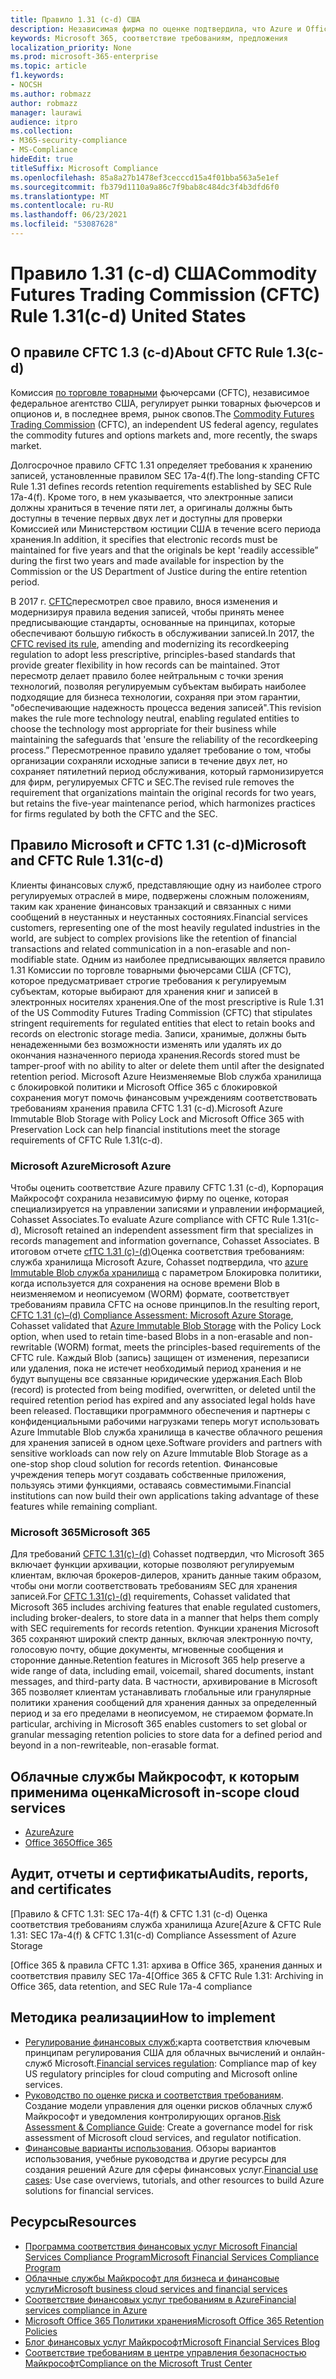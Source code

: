 ```yaml
---
title: Правило 1.31 (c-d) США
description: Независимая фирма по оценке подтвердила, что Azure и Office 365 могут помочь финансовым фирмам соответствовать требованиям к хранению записей CFTC 1.31 и неоменяемым требованиям к хранению.
keywords: Microsoft 365, соответствие требованиям, предложения
localization_priority: None
ms.prod: microsoft-365-enterprise
ms.topic: article
f1.keywords:
- NOCSH
ms.author: robmazz
author: robmazz
manager: laurawi
audience: itpro
ms.collection:
- M365-security-compliance
- MS-Compliance
hideEdit: true
titleSuffix: Microsoft Compliance
ms.openlocfilehash: 85a8a27b1478ef3cecccd15a4f01bba563a5e1ef
ms.sourcegitcommit: fb379d1110a9a86c7f9bab8c484dc3f4b3dfd6f0
ms.translationtype: MT
ms.contentlocale: ru-RU
ms.lasthandoff: 06/23/2021
ms.locfileid: "53087628"
---
```

# <a name="commodity-futures-trading-commission-cftc-rule-131c-d-united-states"></a><span data-ttu-id="0eb2d-104">Правило 1.31 (c-d) США</span><span class="sxs-lookup"><span data-stu-id="0eb2d-104">Commodity Futures Trading Commission (CFTC) Rule 1.31(c-d) United States</span></span>

## <a name="about-cftc-rule-13c-d"></a><span data-ttu-id="0eb2d-105">О правиле CFTC 1.3 (c-d)</span><span class="sxs-lookup"><span data-stu-id="0eb2d-105">About CFTC Rule 1.3(c-d)</span></span>

<span data-ttu-id="0eb2d-106">Комиссия [по торговле товарными](https://www.cftc.gov/) фьючерсами (CFTC), независимое федеральное агентство США, регулирует рынки товарных фьючерсов и опционов и, в последнее время, рынок свопов.</span><span class="sxs-lookup"><span data-stu-id="0eb2d-106">The [Commodity Futures Trading Commission](https://www.cftc.gov/) (CFTC), an independent US federal agency, regulates the commodity futures and options markets and, more recently, the swaps market.</span></span>  
  
<span data-ttu-id="0eb2d-107">Долгосрочное правило CFTC 1.31 определяет требования к хранению записей, установленные правилом SEC 17a-4(f).</span><span class="sxs-lookup"><span data-stu-id="0eb2d-107">The long-standing CFTC Rule 1.31 defines records retention requirements established by SEC Rule 17a-4(f).</span></span> <span data-ttu-id="0eb2d-108">Кроме того, в нем указывается, что электронные записи должны храниться в течение пяти лет, а оригиналы должны быть доступны в течение первых двух лет и доступны для проверки Комиссией или Министерством юстиции США в течение всего периода хранения.</span><span class="sxs-lookup"><span data-stu-id="0eb2d-108">In addition, it specifies that electronic records must be maintained for five years and that the originals be kept 'readily accessible” during the first two years and made available for inspection by the Commission or the US Department of Justice during the entire retention period.</span></span>  
  
<span data-ttu-id="0eb2d-109">В 2017 г. [CFTC](https://www.cftc.gov/sites/default/files/idc/groups/public/@lrfederalregister/documents/file/2017-11014a.pdf)пересмотрел свое правило, внося изменения и модернизируя правила ведения записей, чтобы принять менее предписывающие стандарты, основанные на принципах, которые обеспечивают большую гибкость в обслуживании записей.</span><span class="sxs-lookup"><span data-stu-id="0eb2d-109">In 2017, the [CFTC revised its rule](https://www.cftc.gov/sites/default/files/idc/groups/public/@lrfederalregister/documents/file/2017-11014a.pdf), amending and modernizing its recordkeeping regulation to adopt less prescriptive, principles-based standards that provide greater flexibility in how records can be maintained.</span></span> <span data-ttu-id="0eb2d-110">Этот пересмотр делает правило более нейтральным с точки зрения технологий, позволяя регулируемым субъектам выбирать наиболее подходящие для бизнеса технологии, сохраняя при этом гарантии, "обеспечивающие надежность процесса ведения записей".</span><span class="sxs-lookup"><span data-stu-id="0eb2d-110">This revision makes the rule more technology neutral, enabling regulated entities to choose the technology most appropriate for their business while maintaining the safeguards that 'ensure the reliability of the recordkeeping process.”</span></span> <span data-ttu-id="0eb2d-111">Пересмотренное правило удаляет требование о том, чтобы организации сохраняли исходные записи в течение двух лет, но сохраняет пятилетний период обслуживания, который гармонизируется для фирм, регулируемых CFTC и SEC.</span><span class="sxs-lookup"><span data-stu-id="0eb2d-111">The revised rule removes the requirement that organizations maintain the original records for two years, but retains the five-year maintenance period, which harmonizes practices for firms regulated by both the CFTC and the SEC.</span></span>

## <a name="microsoft-and-cftc-rule-131c-d"></a><span data-ttu-id="0eb2d-112">Правило Microsoft и CFTC 1.31 (c-d)</span><span class="sxs-lookup"><span data-stu-id="0eb2d-112">Microsoft and CFTC Rule 1.31(c-d)</span></span>

<span data-ttu-id="0eb2d-113">Клиенты финансовых служб, представляющие одну из наиболее строго регулируемых отраслей в мире, подвержены сложным положениям, таким как хранение финансовых транзакций и связанных с ними сообщений в неустанных и неустанных состояниях.</span><span class="sxs-lookup"><span data-stu-id="0eb2d-113">Financial services customers, representing one of the most heavily regulated industries in the world, are subject to complex provisions like the retention of financial transactions and related communication in a non-erasable and non-modifiable state.</span></span> <span data-ttu-id="0eb2d-114">Одним из наиболее предписывающих является правило 1.31 Комиссии по торговле товарными фьючерсами США (CFTC), которое предусматривает строгие требования к регулируемым субъектам, которые выбирают для хранения книг и записей в электронных носителях хранения.</span><span class="sxs-lookup"><span data-stu-id="0eb2d-114">One of the most prescriptive is Rule 1.31 of the US Commodity Futures Trading Commission (CFTC) that stipulates stringent requirements for regulated entities that elect to retain books and records on electronic storage media.</span></span> <span data-ttu-id="0eb2d-115">Записи, хранимые, должны быть ненадеженными без возможности изменять или удалять их до окончания назначенного периода хранения.</span><span class="sxs-lookup"><span data-stu-id="0eb2d-115">Records stored must be tamper-proof with no ability to alter or delete them until after the designated retention period.</span></span> <span data-ttu-id="0eb2d-116">Microsoft Azure Неизменяемые Blob служба хранилища с блокировкой политики и Microsoft Office 365 с блокировкой сохранения могут помочь финансовым учреждениям соответствовать требованиям хранения правила CFTC 1.31 (c-d).</span><span class="sxs-lookup"><span data-stu-id="0eb2d-116">Microsoft Azure Immutable Blob Storage with Policy Lock and Microsoft Office 365 with Preservation Lock can help financial institutions meet the storage requirements of CFTC Rule 1.31(c-d).</span></span>

### <a name="microsoft-azure"></a><span data-ttu-id="0eb2d-117">Microsoft Azure</span><span class="sxs-lookup"><span data-stu-id="0eb2d-117">Microsoft Azure</span></span>

<span data-ttu-id="0eb2d-118">Чтобы оценить соответствие Azure правилу CFTC 1.31 (c-d), Корпорация Майкрософт сохранила независимую фирму по оценке, которая специализируется на управлении записями и управлении информацией, Cohasset Associates.</span><span class="sxs-lookup"><span data-stu-id="0eb2d-118">To evaluate Azure compliance with CFTC Rule 1.31(c-d), Microsoft retained an independent assessment firm that specializes in records management and information governance, Cohasset Associates.</span></span> <span data-ttu-id="0eb2d-119">В итоговом отчете [cfTC 1.31 (c)-(d)](https://servicetrust.microsoft.com/ViewPage/MSComplianceGuide?command=Download&downloadType=Document&downloadId=19b08fd4-d276-43e8-9461-715981d0ea20&docTab=4ce99610-c9c0-11e7-8c2c-f908a777fa4d_GRC_Assessment_Reports)Оценка соответствия требованиям: служба хранилища Microsoft Azure, Cohasset подтвердила, что [azure Immutable Blob служба хранилища](/azure/storage/blobs/storage-blob-immutable-storage) с параметром Блокировка политики, когда используется для сохранения на основе времени Blob в неизменяемом и неописуемом (WORM) формате, соответствует требованиям правила CFTC на основе принципов.</span><span class="sxs-lookup"><span data-stu-id="0eb2d-119">In the resulting report, [CFTC 1.31 (c)–(d) Compliance Assessment: Microsoft Azure Storage](https://servicetrust.microsoft.com/ViewPage/MSComplianceGuide?command=Download&downloadType=Document&downloadId=19b08fd4-d276-43e8-9461-715981d0ea20&docTab=4ce99610-c9c0-11e7-8c2c-f908a777fa4d_GRC_Assessment_Reports), Cohasset validated that [Azure Immutable Blob Storage](/azure/storage/blobs/storage-blob-immutable-storage) with the Policy Lock option, when used to retain time-based Blobs in a non-erasable and non-rewritable (WORM) format, meets the principles-based requirements of the CFTC rule.</span></span> <span data-ttu-id="0eb2d-120">Каждый Blob (запись) защищен от изменения, перезаписи или удаления, пока не истечет необходимый период хранения и не будут выпущены все связанные юридические удержания.</span><span class="sxs-lookup"><span data-stu-id="0eb2d-120">Each Blob (record) is protected from being modified, overwritten, or deleted until the required retention period has expired and any associated legal holds have been released.</span></span> <span data-ttu-id="0eb2d-121">Поставщики программного обеспечения и партнеры с конфиденциальными рабочими нагрузками теперь могут использовать Azure Immutable Blob служба хранилища в качестве облачного решения для хранения записей в одном цехе.</span><span class="sxs-lookup"><span data-stu-id="0eb2d-121">Software providers and partners with sensitive workloads can now rely on Azure Immutable Blob Storage as a one-stop shop cloud solution for records retention.</span></span> <span data-ttu-id="0eb2d-122">Финансовые учреждения теперь могут создавать собственные приложения, пользуясь этими функциями, оставаясь совместимыми.</span><span class="sxs-lookup"><span data-stu-id="0eb2d-122">Financial institutions can now build their own applications taking advantage of these features while remaining compliant.</span></span>

### <a name="microsoft-365"></a><span data-ttu-id="0eb2d-123">Microsoft 365</span><span class="sxs-lookup"><span data-stu-id="0eb2d-123">Microsoft 365</span></span>

<span data-ttu-id="0eb2d-124">Для требований [CFTC 1.31(c)-(d)](/microsoft-365/compliance/retention-regulatory-requirements#sec-17a-4f-finra-4511c-and-cftc-131c-d) Cohasset подтвердил, что Microsoft 365 включает функции архивации, которые позволяют регулируемым клиентам, включая брокеров-дилеров, хранить данные таким образом, чтобы они могли соответствовать требованиям SEC для хранения записей.</span><span class="sxs-lookup"><span data-stu-id="0eb2d-124">For [CFTC 1.31(c)-(d)](/microsoft-365/compliance/retention-regulatory-requirements#sec-17a-4f-finra-4511c-and-cftc-131c-d) requirements, Cohasset validated that Microsoft 365 includes archiving features that enable regulated customers, including broker-dealers, to store data in a manner that helps them comply with SEC requirements for records retention.</span></span> <span data-ttu-id="0eb2d-125">Функции хранения Microsoft 365 сохраняют широкий спектр данных, включая электронную почту, голосовую почту, общие документы, мгновенные сообщения и сторонние данные.</span><span class="sxs-lookup"><span data-stu-id="0eb2d-125">Retention features in Microsoft 365 help preserve a wide range of data, including email, voicemail, shared documents, instant messages, and third-party data.</span></span> <span data-ttu-id="0eb2d-126">В частности, архивирование в Microsoft 365 позволяет клиентам устанавливать глобальные или гранулярные политики хранения сообщений для хранения данных за определенный период и за его пределами в неописуемом, не стираемом формате.</span><span class="sxs-lookup"><span data-stu-id="0eb2d-126">In particular, archiving in Microsoft 365 enables customers to set global or granular messaging retention policies to store data for a defined period and beyond in a non-rewriteable, non-erasable format.</span></span>

## <a name="microsoft-in-scope-cloud-services"></a><span data-ttu-id="0eb2d-127">Облачные службы Майкрософт, к которым применима оценка</span><span class="sxs-lookup"><span data-stu-id="0eb2d-127">Microsoft in-scope cloud services</span></span>

- [<span data-ttu-id="0eb2d-128">Azure</span><span class="sxs-lookup"><span data-stu-id="0eb2d-128">Azure</span></span>](https://aka.ms/AzureCompliance)
- [<span data-ttu-id="0eb2d-129">Office 365</span><span class="sxs-lookup"><span data-stu-id="0eb2d-129">Office 365</span></span>](https://aka.ms/o365-compliance-framework)

## <a name="audits-reports-and-certificates"></a><span data-ttu-id="0eb2d-130">Аудит, отчеты и сертификаты</span><span class="sxs-lookup"><span data-stu-id="0eb2d-130">Audits, reports, and certificates</span></span>

<span data-ttu-id="0eb2d-131">[Правило & CFTC 1.31: SEC 17a-4(f) & CFTC 1.31 (c-d) Оценка соответствия требованиям служба хранилища Azure</span><span class="sxs-lookup"><span data-stu-id="0eb2d-131">[Azure & CFTC Rule 1.31: SEC 17a-4(f) & CFTC 1.31(c-d) Compliance Assessment of Azure Storage</span></span>

<span data-ttu-id="0eb2d-132">[Office 365 & правила CFTC 1.31: архива в Office 365, хранения данных и соответствия правилу SEC 17a-4</span><span class="sxs-lookup"><span data-stu-id="0eb2d-132">[Office 365 & CFTC Rule 1.31: Archiving in Office 365, data retention, and SEC Rule 17a-4 compliance</span></span>

## <a name="how-to-implement"></a><span data-ttu-id="0eb2d-133">Методика реализации</span><span class="sxs-lookup"><span data-stu-id="0eb2d-133">How to implement</span></span>

- <span data-ttu-id="0eb2d-134">[Регулирование финансовых служб:](https://servicetrust.microsoft.com/ViewPage/TrustDocuments?command=Download&downloadType=Document&downloadId=5b483567-00b0-4d86-96ae-ee887dadb61c&docTab=6d000410-c9e9-11e7-9a91-892aae8839ad_Compliance_Guides)карта соответствия ключевым принципам регулирования США для облачных вычислений и онлайн-служб Microsoft.</span><span class="sxs-lookup"><span data-stu-id="0eb2d-134">[Financial services regulation](https://servicetrust.microsoft.com/ViewPage/TrustDocuments?command=Download&downloadType=Document&downloadId=5b483567-00b0-4d86-96ae-ee887dadb61c&docTab=6d000410-c9e9-11e7-9a91-892aae8839ad_Compliance_Guides): Compliance map of key US regulatory principles for cloud computing and Microsoft online services.</span></span>
- <span data-ttu-id="0eb2d-135">[Руководство по оценке риска и соответствия требованиям](https://aka.ms/RiskGovernanceGuide). Создание модели управления для оценки рисков облачных служб Майкрософт и уведомления контролирующих органов.</span><span class="sxs-lookup"><span data-stu-id="0eb2d-135">[Risk Assessment & Compliance Guide](https://aka.ms/RiskGovernanceGuide): Create a governance model for risk assessment of Microsoft cloud services, and regulator notification.</span></span>
- <span data-ttu-id="0eb2d-136">[Финансовые варианты использования](/azure/industry/financial/). Обзоры вариантов использования, учебные руководства и другие ресурсы для создания решений Azure для сферы финансовых услуг.</span><span class="sxs-lookup"><span data-stu-id="0eb2d-136">[Financial use cases](/azure/industry/financial/): Use case overviews, tutorials, and other resources to build Azure solutions for financial services.</span></span>

## <a name="resources"></a><span data-ttu-id="0eb2d-137">Ресурсы</span><span class="sxs-lookup"><span data-stu-id="0eb2d-137">Resources</span></span>

- [<span data-ttu-id="0eb2d-138">Программа соответствия финансовых услуг Microsoft Financial Services Compliance Program</span><span class="sxs-lookup"><span data-stu-id="0eb2d-138">Microsoft Financial Services Compliance Program</span></span>](https://aka.ms/FSCP-Print)
- [<span data-ttu-id="0eb2d-139">Облачные службы Майкрософт для бизнеса и финансовые услуги</span><span class="sxs-lookup"><span data-stu-id="0eb2d-139">Microsoft business cloud services and financial services</span></span>](https://www.microsoft.com/trustcenter/cloudservices/financialservices)
- [<span data-ttu-id="0eb2d-140">Соответствие финансовых услуг требованиям в Azure</span><span class="sxs-lookup"><span data-stu-id="0eb2d-140">Financial services compliance in Azure</span></span>](https://azure.microsoft.com/resources/videos/azurecon-2015-financial-services-compliance-in-azure/)
- [<span data-ttu-id="0eb2d-141">Microsoft Office 365 Политики хранения</span><span class="sxs-lookup"><span data-stu-id="0eb2d-141">Microsoft Office 365 Retention Policies</span></span>](/office365/securitycompliance/retention-policies)
- [<span data-ttu-id="0eb2d-142">Блог финансовых услуг Майкрософт</span><span class="sxs-lookup"><span data-stu-id="0eb2d-142">Microsoft Financial Services Blog</span></span>](https://techcommunity.microsoft.com/t5/Financial-Services-Blog/bg-p/FinancialServicesBlog)
- [<span data-ttu-id="0eb2d-143">Соответствие требованиям в центре управления безопасностью Майкрософт</span><span class="sxs-lookup"><span data-stu-id="0eb2d-143">Compliance on the Microsoft Trust Center</span></span>](https://www.microsoft.com/trust-center/compliance/compliance-overview)

